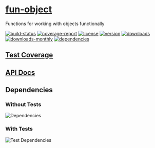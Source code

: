 # [fun-object](https://bagrounds.gitlab.io/fun-object)

Functions for working with objects functionally

[![build-status](https://gitlab.com/bagrounds/fun-object/badges/master/build.svg)](https://gitlab.com/bagrounds/fun-object/commits/master)
[![coverage-report](https://gitlab.com/bagrounds/fun-object/badges/master/coverage.svg)](https://gitlab.com/bagrounds/fun-object/commits/master)
[![license](https://img.shields.io/npm/l/fun-object.svg)](https://www.npmjs.com/package/fun-object)
[![version](https://img.shields.io/npm/v/fun-object.svg)](https://www.npmjs.com/package/fun-object)
[![downloads](https://img.shields.io/npm/dt/fun-object.svg)](https://www.npmjs.com/package/fun-object)
[![downloads-monthly](https://img.shields.io/npm/dm/fun-object.svg)](https://www.npmjs.com/package/fun-object)
[![dependencies](https://david-dm.org/bagrounds/fun-object/status.svg)](https://david-dm.org/bagrounds/fun-object)

## [Test Coverage](https://bagrounds.gitlab.io/fun-object/coverage/lcov-report/index.html)

## [API Docs](https://bagrounds.gitlab.io/fun-object/index.html)

## Dependencies

### Without Tests

![Dependencies](https://bagrounds.gitlab.io/fun-object/img/dependencies.svg)

### With Tests

![Test Dependencies](https://bagrounds.gitlab.io/fun-object/img/dependencies-test.svg)

